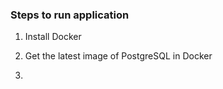 ### Steps to run application ###

1) Install Docker

2) Get the latest image of PostgreSQL in Docker

3) 